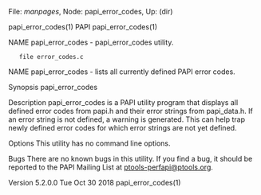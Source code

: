 File: *manpages*,  Node: papi_error_codes,  Up: (dir)

papi_error_codes(1)                  PAPI                  papi_error_codes(1)



NAME
       papi_error_codes - papi_error_codes utility.

       file error_codes.c

NAME
       papi_error_codes - lists all currently defined PAPI error codes.

Synopsis
       papi_error_codes

Description
       papi_error_codes is a PAPI utility program that displays all defined
       error codes from papi.h and their error strings from papi_data.h. If an
       error string is not defined, a warning is generated. This can help trap
       newly defined error codes for which error strings are not yet defined.

Options
       This utility has no command line options.

Bugs
       There are no known bugs in this utility. If you find a bug, it should
       be reported to the PAPI Mailing List at ptools-perfapi@ptools.org.



Version 5.2.0.0                 Tue Oct 30 2018            papi_error_codes(1)
